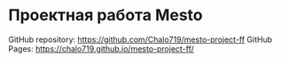# Проектная работа Mesto
GitHub repository: https://github.com/Chalo719/mesto-project-ff
GitHub Pages: https://chalo719.github.io/mesto-project-ff/
